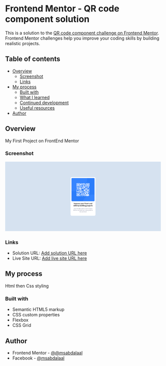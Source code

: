 # Frontend Mentor - QR code component solution

This is a solution to the [QR code component challenge on Frontend Mentor](https://www.frontendmentor.io/challenges/qr-code-component-iux_sIO_H). Frontend Mentor challenges help you improve your coding skills by building realistic projects.

## Table of contents

- [Overview](#overview)
  - [Screenshot](#screenshot)
  - [Links](#links)
- [My process](#my-process)
  - [Built with](#built-with)
  - [What I learned](#what-i-learned)
  - [Continued development](#continued-development)
  - [Useful resources](#useful-resources)
- [Author](#author)

## Overview

My First Project on FrontEnd Mentor

### Screenshot

![](./screenshot.jpg)

### Links

- Solution URL: [Add solution URL here](https://github.com/msabdalaal/qr-code-component-main)
- Live Site URL: [Add live site URL here](https://msabdalaal.github.io/qr-code-component-main/)

## My process

Html
then Css styling

### Built with

- Semantic HTML5 markup
- CSS custom properties
- Flexbox
- CSS Grid

## Author

- Frontend Mentor - [@@msabdalaal](https://www.frontendmentor.io/profile/@msabdalaal)
- Facebook - [@msabdalaal](https://www.facebook.com/msabdalaal)
